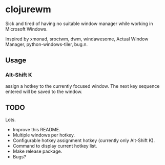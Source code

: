 # clojurewm

Sick and tired of having no suitable window manager while working in Microsoft
Windows.

Inspired by xmonad, sroctwm, dwm, windawesome, Actual Window Manager,
python-windows-tiler, bug.n.

## Usage
### Alt-Shift K 
assign a hotkey to the currently focused window. The next key sequence
entered will be saved to the window.
    
## TODO
Lots.
* Improve this README.
* Multiple windows per hotkey.
* Configurable hotkey assignment hotkey (currently only Alt-Shift K).
* Command to display current hotkey list.
* Make release package.
* Bugs?
